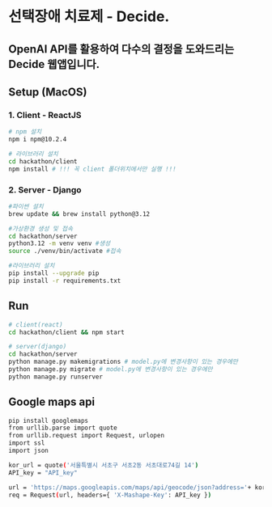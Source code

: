 # 선택장애 치료제 - Decide.
  ## OpenAI API를 활용하여 다수의 결정을 도와드리는 Decide 웹앱입니다.
  
## Setup (MacOS)

### 1. Client - ReactJS

```bash
# npm 설치
npm i npm@10.2.4

# 라이브러리 설치
cd hackathon/client
npm install # !!! 꼭 client 폴더위치에서만 실행 !!!
```

### 2. Server - Django

```bash
#파이썬 설치
brew update && brew install python@3.12

#가상환경 생성 및 접속
cd hackathon/server
python3.12 -m venv venv #생성
source ./venv/bin/activate #접속

#라이브러리 설치
pip install --upgrade pip
pip install -r requirements.txt
```

## Run

```bash
# client(react)
cd hackathon/client && npm start

# server(django)
cd hackathon/server
python manage.py makemigrations # model.py에 변경사항이 있는 경우에만
python manage.py migrate # model.py에 변경사항이 있는 경우에만
python manage.py runserver
```

## Google maps api

```bash
pip install googlemaps
from urllib.parse import quote
from urllib.request import Request, urlopen
import ssl
import json

kor_url = quote('서울특별시 서초구 서초2동 서초대로74길 14')
API_key = "API_key"

url = 'https://maps.googleapis.com/maps/api/geocode/json?address='+ kor_url +'&key=' + API_key + '&language=ko&region=KR'
req = Request(url, headers={ 'X-Mashape-Key': API_key })
```
